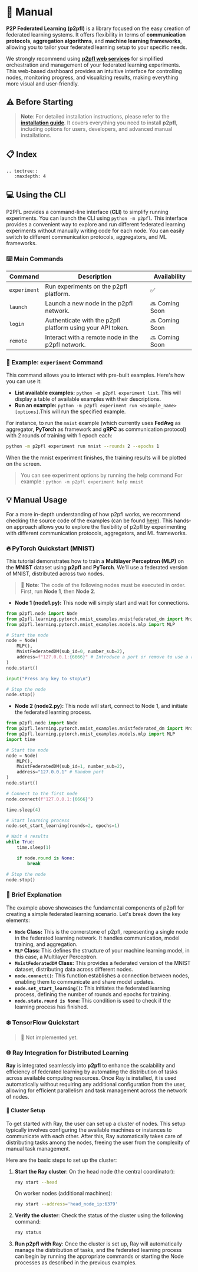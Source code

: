 # 📖 Manual

**P2P Federated Learning (p2pfl)** is a library focused on the easy creation of federated learning systems. It offers flexibility in terms of **communication protocols**, **aggregation algorithms**, and **machine learning frameworks**, allowing you to tailor your federated learning setup to your specific needs.

We strongly recommend using [**p2pfl web services**](https://p2pfl.com) for simplified orchestration and management of your federated learning experiments. This web-based dashboard provides an intuitive interface for controlling nodes, monitoring progress, and visualizing results, making everything more visual and user-friendly.

## ⚠️ Before Starting

> **Note**: For detailed installation instructions, please refer to the [**installation guide**](installation.md). It covers everything you need to install **p2pfl**, including options for users, developers, and advanced manual installations.

## 📋 Index

```{eval-rst}
.. toctree::
   :maxdepth: 4

```

## 💻 Using the CLI

P2PFL provides a command-line interface (**CLI**) to simplify running experiments. You can launch the CLI using `python -m p2pfl`. This interface provides a convenient way to explore and run different federated learning experiments without manually writing code for each node. You can easily switch to different communication protocols, aggregators, and ML frameworks.

### ⌨️ Main Commands

| Command        | Description                                                                    | Availability |
|----------------|--------------------------------------------------------------------------------|--------------|
| `experiment`   | Run experiments on the p2pfl platform.                                         | ✅            |
| `launch`       | Launch a new node in the p2pfl network.                                        | 🔜 Coming Soon |
| `login`        | Authenticate with the p2pfl platform using your API token.                     | 🔜 Coming Soon |
| `remote`       | Interact with a remote node in the p2pfl network.                              | 🔜 Coming Soon |


### 🧪 Example: `experiment` Command

This command allows you to interact with pre-built examples. Here's how you can use it:

* **List available examples:** `python -m p2pfl experiment list`. This will display a table of available examples with their descriptions.
* **Run an example:** `python -m p2pfl experiment run <example_name> [options]`.This will run the specified example.

For instance, to run the `mnist` example (which currently uses **FedAvg** as aggregator, **PyTorch** as framework and  **gRPC** as communication protocol) with 2 rounds of training with 1 epoch each:

```bash
python -m p2pfl experiment run mnist --rounds 2 --epochs 1
```

When the the mnist experiment finishes, the training results will be plotted on the screen.

> You can see experiment options by running the help command For example : `python -m p2pfl experiment help mnist`


## 💡 Manual Usage

For a more in-depth understanding of how p2pfl works, we recommend checking the source code of the examples (can be found [here](https://github.com/pguijas/p2pfl/tree/main/p2pfl/examples)). This hands-on approach allows you to explore the flexibility of p2pfl by experimenting with different communication protocols, aggregators, and ML frameworks.

### 🔥 PyTorch Quickstart (MNIST)

This tutorial demonstrates how to train a **Multilayer Perceptron (MLP)** on the **MNIST** dataset using **p2pfl** and **PyTorch**. We'll use a federated version of MNIST, distributed across two nodes.

> 🚧 **Note**: The code of the following nodes must be executed in order. First, run **Node 1**, then **Node 2**.

- **Node 1 (node1.py):** This node will simply start and wait for connections.

```python
from p2pfl.node import Node
from p2pfl.learning.pytorch.mnist_examples.mnistfederated_dm import MnistFederatedDM
from p2pfl.learning.pytorch.mnist_examples.models.mlp import MLP

# Start the node
node = Node(
    MLP(),
    MnistFederatedDM(sub_id=0, number_sub=2),
    address=f"127.0.0.1:{6666}" # Introduce a port or remove to use a random one
)
node.start()

input("Press any key to stop\n")

# Stop the node
node.stop()
```

- **Node 2 (node2.py):** This node will start, connect to Node 1, and initiate the federated learning process.

```python
from p2pfl.node import Node
from p2pfl.learning.pytorch.mnist_examples.mnistfederated_dm import MnistFederatedDM
from p2pfl.learning.pytorch.mnist_examples.models.mlp import MLP
import time

# Start the node
node = Node(
    MLP(),
    MnistFederatedDM(sub_id=1, number_sub=2),
    address="127.0.0.1" # Random port
)
node.start()

# Connect to the first node
node.connect(f"127.0.0.1:{6666}")

time.sleep(4)

# Start learning process
node.set_start_learning(rounds=2, epochs=1)

# Wait 4 results
while True:
    time.sleep(1)

    if node.round is None:
        break

# Stop the node
node.stop()
```
### 🧠 Brief Explanation

The example above showcases the fundamental components of p2pfl for creating a simple federated learning scenario. Let's break down the key elements:

* **`Node` Class:** This is the cornerstone of p2pfl, representing a single node in the federated learning network. It handles communication, model training, and aggregation.
* **`MLP` Class:** This defines the structure of your machine learning model, in this case, a Multilayer Perceptron.
* **`MnistFederatedDM` Class:** This provides a federated version of the MNIST dataset, distributing data across different nodes.
* **`node.connect()`:** This function establishes a connection between nodes, enabling them to communicate and share model updates.
* **`node.set_start_learning()`:** This initiates the federated learning process, defining the number of rounds and epochs for training.
* **`node.state.round is None`:** This condition is used to check if the learning process has finished.

### ❄️ TensorFlow Quickstart

> 🚧 Not implemented yet.

### 🌐 Ray Integration for Distributed Learning

**Ray** is integrated seamlessly into **p2pfl** to enhance the scalability and efficiency of federated learning by automating the distribution of tasks across available computing resources. Once Ray is installed, it is used automatically without requiring any additional configuration from the user, allowing for efficient parallelism and task management across the network of nodes.

#### 🧩 Cluster Setup

To get started with Ray, the user can set up a cluster of nodes. This setup typically involves configuring the available machines or instances to communicate with each other. After this, Ray automatically takes care of distributing tasks among the nodes, freeing the user from the complexity of manual task management.

Here are the basic steps to set up the cluster:

1. **Start the Ray cluster**: On the head node (the central coordinator):
   ```bash
   ray start --head
   ```
   On worker nodes (additional machines):
   ```bash
   ray start --address='head_node_ip:6379'
   ```

2. **Verify the cluster**: Check the status of the cluster using the following command:
   ```bash
   ray status
   ```

3. **Run p2pfl with Ray**: Once the cluster is set up, Ray will automatically manage the distribution of tasks, and the federated learning process can begin by running the appropriate commands or starting the Node processes as described in the previous examples.